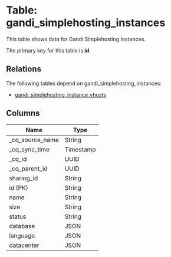 # Table: gandi_simplehosting_instances

This table shows data for Gandi Simplehosting Instances.

The primary key for this table is **id**.

## Relations

The following tables depend on gandi_simplehosting_instances:
  - [gandi_simplehosting_instance_vhosts](gandi_simplehosting_instance_vhosts)

## Columns

| Name          | Type          |
| ------------- | ------------- |
|_cq_source_name|String|
|_cq_sync_time|Timestamp|
|_cq_id|UUID|
|_cq_parent_id|UUID|
|sharing_id|String|
|id (PK)|String|
|name|String|
|size|String|
|status|String|
|database|JSON|
|language|JSON|
|datacenter|JSON|